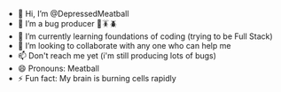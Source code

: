 - 👋 Hi, I’m @DepressedMeatball
- 👀 I’m a bug producer 🐞🪳🪲
- 🌱 I’m currently learning foundations of coding (trying to be Full Stack)
- 💞️ I’m looking to collaborate with any one who can help me
- 📫 Don't reach me yet (i'm still producing lots of bugs)
- 😄 Pronouns: Meatball
- ⚡ Fun fact: My brain is burning cells rapidly

<!---
DepressedMeatball/DepressedMeatball is a ✨ special ✨ repository because its `README.md` (this file) appears on your GitHub profile.
You can click the Preview link to take a look at your changes.
--->
